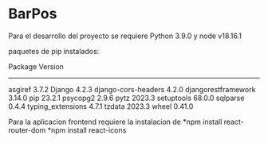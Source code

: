 # BarPos

Para el desarrollo del proyecto se requiere Python 3.9.0 y node v18.16.1

paquetes de pip instalados:

Package             Version
------------------- -------
asgiref             3.7.2
Django              4.2.3
django-cors-headers 4.2.0
djangorestframework 3.14.0
pip                 23.2.1
psycopg2            2.9.6
pytz                2023.3
setuptools          68.0.0
sqlparse            0.4.4
typing_extensions   4.7.1
tzdata              2023.3
wheel               0.41.0

Para la aplicacion frontend requiere la instalacion de 
*npm install react-router-dom
*npm install react-icons

